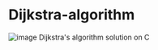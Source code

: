 # Dijkstra-algorithm
![image](https://i.stechies.com/1200x756/userfiles/images/Dijkstras-algorithm.jpg)
Dijkstra's algorithm solution on C

